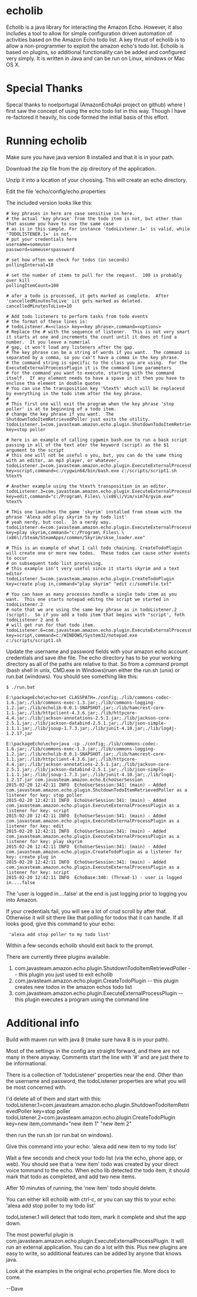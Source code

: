echolib
=======
Echolib is a java library for interacting the Amazon Echo.  However, it also includes a tool to allow for simple configuration driven automation of activities based on the Amazon Echo todo list.  A key thrust of echolib is to allow a non-programmer to exploit the amazon echo's todo list.  Echolib is based on plugins, so additional functionality can be added and configured very simply.  It is written in Java and can be run on Linux, windows or Mac OS X.


Special Thanks
==============
Specal thanks to noelportugal (AmazonEchoApi project on github) where I first saw the concept of using the echo todo list in this way.  Though I have re-factored it heavily, his code formed the initial basis of this effort.  


Running echolib
===============
Make sure you have java version 8 installed and that it is in your path.

Download the zip file from the zip directory of the application.

Unzip it into a location of your choosing.  This will create an echo directory.

Edit the file 'echo/config/echo.properties

The included version looks like this:

```
# key phrases in here are case sensitive in here.
# the actual 'key phrase' from the todo item is not, but other than that assume you have to use the same case
# as is in this sample. For instance 'todoListener.1=' is valid, while 'TODOLISTENER.1=' is not.
# put your credentials here
username=someuser
password=someuserspassword

# set how often we check for todos (in seconds)
pollingInterval=10

# set the number of items to pull for the request.  100 is probably over kill
pollingItemCount=100

# afer a todo is processed, it gets marked as complete.  After 'cancelledMinutesToLive' iit gets marked as deleted.
cancelledMinutesToLive=10

# Add todo listeners to perform tasks from todo events
# the format of these lines is:
# todoListener.#=<class> key=<key phrase>,command=<options>
# Replace the # with the sequence of listener.  This is not very smart it starts at one and increments the count until it does ot find a number.  It you leave a numerial
# gap, it won't load any listeners after the gap.
# The key phrase can be a string of words if you want.  The command is separated by a comma, so you can't have a comma in the key phrase.
# the command string is specific to the class you are using.  For the ExecuteExternalProecessPlugin it is the command line parameters
# for the command you want to execute, starting with the command itself.  If any element needs to have a spave in it then you have to enclose tha element in double quotes
# You can use the transposition key '%text%' which will be replacesd by everything in the todo item after the key phrase.
#
# This first one will exit the program when the key phrase 'stop poller' is at te beginning of a todo item.
# change the key phrase if you want.  The ShutdownTodoItemRetrievedPoller just exits the utility.
todoListener.1=com.javasteam.amazon.echo.plugin.ShutdownTodoItemRetrievedPoller key=stop poller

# here is an example of calling cygwmin bash.exe to run a bask script passing in all of the text ater the keyword (script) as the $1 argument to the script
# this one will not be useful o you, but, you can do the same thing with an editor, an mp3 player, or whatever.
todoListener.2=com.javasteam.amazon.echo.plugin.ExecuteExternalProcessPlugin key=script,command=c:/cygwin64/bin/bash.exe c:/scripts/script1.sh %text%

# Another example using the %text% transposition in an editor.
todoListener.3=com.javasteam.amazon.echo.plugin.ExecuteExternalProcessPlugin key=edit,command="c:/Program\ Files\ \(x86\)/Vim/vim74/gvim.exe" %text%

# THis one launches the game 'skyrim' installed from steam with the phrase 'Alexa add play skyrim to my todo list'
# yeah nerdy, but cool.  In a nerdy way.
todoListener.4=com.javasteam.amazon.echo.plugin.ExecuteExternalProcessPlugin key=play skyrim,command="c:/Program\ Files\ \(x86\)/Steam/SteamApps/common/Skyrim/skse_loader.exe"

# This is an example of what I call todo chaining. CreateTodoPlugin will create one or more new todos.  These todos can cause other events to occur
# on subsequent todo list processing.
# this example isn't very useful since it starts skyrim and a text editor
todoListener.5=com.javasteam.amazon.echo.plugin.CreateTodoPlugin key=create plug in,command="play skyrim" "edit c:/someFile.txt"

# You can have as many processes handle a single todo item as you want.  This one starts notepad editng the script we started in todoListener.2
# note that we are using the same key phrase as in todoListener.2 (script).  So if you add a todo item that begins with "script', foth todoListener 2 and 6
# will get run for that todo item.
todoListener.6=com.javasteam.amazon.echo.plugin.ExecuteExternalProcessPlugin key=script,command=c:/WINDOWS/System32/notepad.exe c:/scripts/script1.sh
```  

Update the username and password fields with your amazon echo account credentials and save ithe file.
The echo directory has to be your working directory as all of the paths are relative to that.  So from a command prompt (bash shell in unix, CMD.exe in Windows)ruen either the run.sh (unix) or run.bat (windows).  You should see something like this:

```
$ ./run.bat

E:\packageEcho\echo>set CLASSPATH=./config;./lib/commons-codec-1.6.jar;./lib/commons-exec-1.3.jar;./lib/commons-logging-1.2.jar;./lib/echolib-0.0.1-SNAPSHOT.jar;./lib/hamcrest-core-1.1.jar;./lib/httpclient-4.3.6.jar;./lib/httpcore-4.4.jar;./lib/jackson-annotations-2.5.1.jar;./lib/jackson-core-2.5.1.jar;./lib/jackson-databind-2.5.1.jar;./lib/json-simple-1.1.1.jar;./lib/jsoup-1.7.3.jar;./lib/junit-4.10.jar;./lib/log4j-1.2.17.jar

E:\packageEcho\echo>java -cp ./config;./lib/commons-codec-1.6.jar;./lib/commons-exec-1.3.jar;./lib/commons-logging-1.2.jar;./lib/echolib-0.0.1-SNAPSHOT.jar;./lib/hamcrest-core-1.1.jar;./lib/httpclient-4.3.6.jar;./lib/httpcore-4.4.jar;./lib/jackson-annotations-2.5.1.jar;./lib/jackson-core-2.5.1.jar;./lib/jackson-databind-2.5.1.jar;./lib/json-simple-1.1.1.jar;./lib/jsoup-1.7.3.jar;./lib/junit-4.10.jar;./lib/log4j-1.2.17.jar com.javasteam.amazon.echo.EchoUserSession
2015-02-20 12:42:11 INFO  EchoUserSession:341: (main) - Added com.javasteam.amazon.echo.plugin.ShutdownTodoItemRetrievedPoller as a listener for key: stop poller
2015-02-20 12:42:11 INFO  EchoUserSession:341: (main) - Added com.javasteam.amazon.echo.plugin.ExecuteExternalProcessPlugin as a listener for key: script
2015-02-20 12:42:11 INFO  EchoUserSession:341: (main) - Added com.javasteam.amazon.echo.plugin.ExecuteExternalProcessPlugin as a listener for key: edit
2015-02-20 12:42:11 INFO  EchoUserSession:341: (main) - Added com.javasteam.amazon.echo.plugin.ExecuteExternalProcessPlugin as a listener for key: play skyrim
2015-02-20 12:42:11 INFO  EchoUserSession:341: (main) - Added com.javasteam.amazon.echo.plugin.CreateTodoPlugin as a listener for key: create plug in
2015-02-20 12:42:11 INFO  EchoUserSession:341: (main) - Added com.javasteam.amazon.echo.plugin.ExecuteExternalProcessPlugin as a listener for key: script
2015-02-20 12:42:11 INFO  EchoBase:340: (Thread-1) - user is logged in....false

```
The 'user is logged in....false' at the end is just logging prior to logging you into Amazon.

If your credentials fail, you will see a lot of crud scroll by after that.  Otherwise it will sit there like that polling for todos that it can handle.  If all looks good, give this command to your echo:
```
 'alexa add stop poller to my todo list'
```

Within a few seconds echolib should exit back to the prompt.

There are currently three plugins available:
1) com.javasteam.amazon.echo.plugin.ShutdownTodoItemRetrievedPoller -- this plugin you just used to exit echolib
2) com.javasteam.amazon.echo.plugin.CreateTodoPlugin -- this plugin creates new todos in the amazon echos todo list
3) com.javasteam.amazon.echo.plugin.ExecuteExternalProcessPlugin -- this plugin executes a program using the command line



Additional info
===============

Build with maven
run with java 8 (make sure hava 8 is in your path).

Most of the settings in the config are straight forward, and there are not many in there anyway. Comments start the line with '#' and 
are just there to be informational.

There is a collection of 'todoListener' properties near the end.  Other than the username and password, the todoListener properties
are what you will be most concerned with.


I'd delete all of them and start with this:
  todoListener.1=com.javasteam.amazon.echo.plugin.ShutdownTodoItemRetrievedPoller key=stop poller
  todoListener.2=com.javasteam.amazon.echo.plugin.CreateTodoPlugin key=new item,command="new item 1" "new item 2"

then run the run.sh (or run.bat on windows).

Give this command into your echo:
   'alexa add new item to my todo list'

Wait a few seconds and check your todo list (via the echo, phone app, or web).  You should see that a 'new item' todo was created
by your direct voice tommand to the echo.  When echo lib detected the todo item, it should mark that todo as completed, and 
add two new items.

After 10 minutes of running, the 'new item' todo should delete.

You can either kill echolib with ctrl-c, or you can say this to your echo:
  'alexa add stop poller to my todo list'

todoListener.1 will detect that todo item, mark it complete and shut the app down.

The most powerful plugin is com.javasteam.amazon.echo.plugin.ExecuteExternalProcessPlugin.  It will run an external application.  You can
do a lot with this.  Plus new plugins are easy to write, so additional features can be added by anyone that knows java.

Look at the examples in the original echo.properties file.  More docs to come.

--Dave
